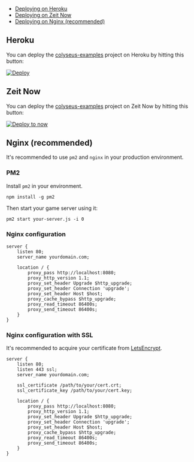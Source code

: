 - [Deploying on Heroku](#heroku)
- [Deploying on Zeit Now](#zeit-now)
- [Deploying on Nginx (recommended)](#nginx-recommended)

## Heroku

You can deploy the [colyseus-examples](https://github.com/gamestdio/colyseus-examples) project on Heroku by hitting this button:

[![Deploy](https://www.herokucdn.com/deploy/button.svg)](https://heroku.com/deploy?template=https://github.com/gamestdio/colyseus-examples)

## Zeit Now

You can deploy the [colyseus-examples](https://github.com/gamestdio/colyseus-examples) project on Zeit Now by hitting this button:

[![Deploy to now](https://deploy.now.sh/static/button.svg)](https://deploy.now.sh/?repo=https://github.com/gamestdio/colyseus-examples)

## Nginx (recommended)

It's recommended to use `pm2` and `nginx` in your production environment.

### PM2

Install `pm2` in your environment.

```
npm install -g pm2
```

Then start your game server using it:

```
pm2 start your-server.js -i 0
```

### Nginx configuration

```
server {
    listen 80;
    server_name yourdomain.com;

    location / {
        proxy_pass http://localhost:8080;
        proxy_http_version 1.1;
        proxy_set_header Upgrade $http_upgrade;
        proxy_set_header Connection 'upgrade';
        proxy_set_header Host $host;
        proxy_cache_bypass $http_upgrade;
        proxy_read_timeout 86400s;
        proxy_send_timeout 86400s;
    }
}
```

### Nginx configuration with SSL

It's recommended to acquire your certificate from [LetsEncrypt](https://letsencrypt.org).

```
server {
    listen 80;
    listen 443 ssl;
    server_name yourdomain.com;

    ssl_certificate /path/to/your/cert.crt;
    ssl_certificate_key /path/to/your/cert.key;

    location / {
        proxy_pass http://localhost:8080;
        proxy_http_version 1.1;
        proxy_set_header Upgrade $http_upgrade;
        proxy_set_header Connection 'upgrade';
        proxy_set_header Host $host;
        proxy_cache_bypass $http_upgrade;
        proxy_read_timeout 86400s;
        proxy_send_timeout 86400s;
    }
}
```
